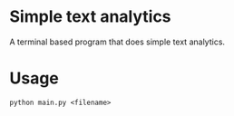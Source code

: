 # Simple text analytics
A terminal based program that does simple text analytics.

# Usage
```
python main.py <filename>
```